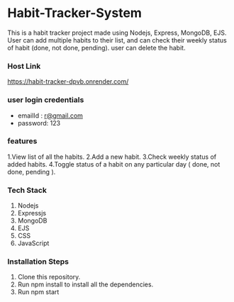 # Habit-Tracker-System

This is a habit tracker project  made using Nodejs, Express, MongoDB, EJS. User can add multiple habits to their list, and can check their weekly status of habit (done, not done, pending).
user can delete the habit.

### Host Link
https://habit-tracker-dpvb.onrender.com/

### user login credentials
+ emailId : r@gmail.com
+ password: 123

### features

1.View list of all the habits.
2.Add a new habit.
3.Check weekly status of added habits.
4.Toggle status of a habit on any particular day ( done, not done, pending ).

### Tech Stack

1. Nodejs
2. Expressjs
3. MongoDB
4. EJS
3. CSS
6. JavaScript

### Installation Steps

1. Clone this repository.
2. Run npm install to install all the dependencies.
3. Run npm start




